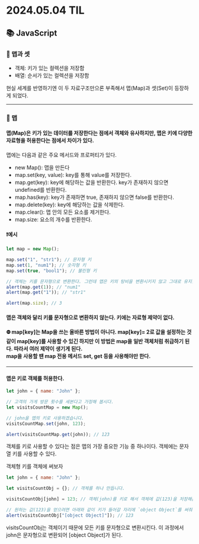 # 2024.05.04 TIL

## 📚 JavaScript

### 🚨 맵과 셋

- 객체: 키가 있는 컬렉션을 저장함
- 배열: 순서가 있는 컬렉션을 저장함

현실 세계를 반영하기엔 이 두 자료구조만으론 부족해서 맵(Map)과 셋(Set)이 등장하게 되었다.

---

### 🚨 맵

#### 맵(Map)은 키가 있는 데이터를 저장한다는 점에서 객체와 유사하지만, 맵은 키에 다양한 자료형을 허용한다는 점에서 차이가 있다.

맵에는 다음과 같은 주요 메서드와 프로퍼티가 있다.

- new Map(): 맵을 만든다
- map.set(key, value): key를 통해 value를 저장한다.
- map.get(key): key에 해당하는 값을 반환한다. key가 존재하지 않으면 undefined를 반환한다.
- map.has(key): key가 존재하면 true, 존재하지 않으면 false를 반환한다.
- map.delete(key): key에 해당하는 값을 삭제한다.
- map.clear(): 맵 안의 모든 요소를 제거한다.
- map.size: 요소의 개수를 반환한다.

#### ❗️예시

```js
let map = new Map();

map.set("1", "str1"); // 문자형 키
map.set(1, "num1"); // 숫자형 키
map.set(true, "bool1"); // 불린형 키

// 객체는 키를 문자형으로 변환한다. 그런데 맵은 키의 탕비을 변환시키지 않고 그대로 유지한다. 따라서 아래의 코드는 출력되는 값이 다르다.
alert(map.get(1)); // "num1"
alert(map.get("1")); // "str1"

alert(map.size); // 3
```

#### 맵은 객체와 달리 키를 문자형으로 변환하지 않는다. 키에는 자료형 제약이 없다.

#### ⛔️ map[key]는 Map을 쓰는 올바른 방법이 아니다. map[key]= 2로 값을 설정하는 것 같이 map[key]를 사용할 수 있긴 하지만 이 방법은 map을 일반 객체처럼 취급하기 된다. 따라서 여러 제약이 생기게 된다.<br>map을 사용할 땐 map 전용 메서드 set, get 등을 사용해야만 한다.

---

#### 맵은 키로 객체를 허용한다.

```js
let john = { name: "John" };

// 고객의 가게 방문 횟수를 세본다고 가정해 봅시다.
let visitsCountMap = new Map();

// john을 맵의 키로 사용하겠습니다.
visitsCountMap.set(john, 123);

alert(visitsCountMap.get(john)); // 123
```

객체를 키로 사용할 수 있다는 점은 맵의 가장 중요한 기능 중 하나이다. 객체에는 문자열 키를 사용할 수 있다.

객체형 키를 객체에 써보자

```js
let john = { name: "John" };

let visitsCountObj = {}; // 객체를 하나 만듭니다.

visitsCountObj[john] = 123; // 객체(john)를 키로 해서 객체에 값(123)을 저장해봅시다.

// 원하는 값(123)을 얻으려면 아래와 같이 키가 들어갈 자리에 `object Object`를 써줘야합니다.
alert(visitsCountObj["[object Object]"]); // 123
```

visitsCountObj는 객체이기 때문에 모든 키를 문자형으로 변환시킨다. 이 과정에서 john은 문자형으로 변환되어 [object Object]가 된다.
